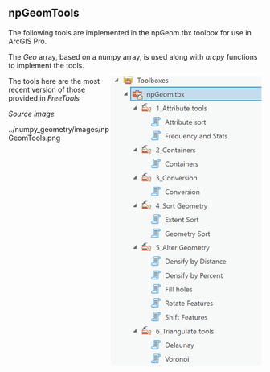 **npGeomTools**
----

The following tools are implemented in the npGeom.tbx toolbox for use in ArcGIS Pro.

The *Geo* array, based on a numpy array, is used along with *arcpy* functions to implement the tools.


<a href="url"><img src="../images/npGeomTools.png" align="right" height="auto" width="300" ></a>

The tools here are the most recent version of those provided in *FreeTools*











*Source image*

../numpy_geometry/images/npGeomTools.png
